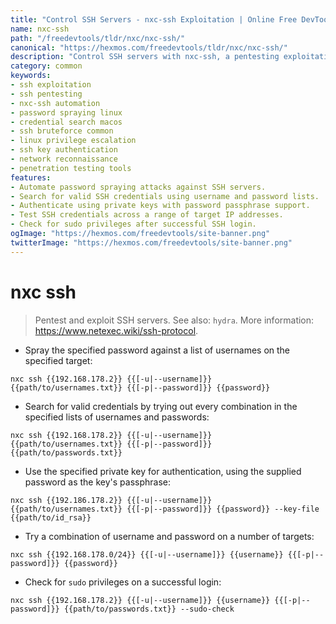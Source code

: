 ```yaml
---
title: "Control SSH Servers - nxc-ssh Exploitation | Online Free DevTools by Hexmos"
name: nxc-ssh
path: "/freedevtools/tldr/nxc/nxc-ssh/"
canonical: "https://hexmos.com/freedevtools/tldr/nxc/nxc-ssh/"
description: "Control SSH servers with nxc-ssh, a pentesting exploitation tool. Automate password spraying, credential searching, and privilege escalation. Free online tool, no registration required."
category: common
keywords:
- ssh exploitation
- ssh pentesting
- nxc-ssh automation
- password spraying linux
- credential search macos
- ssh bruteforce common
- linux privilege escalation
- ssh key authentication
- network reconnaissance
- penetration testing tools
features:
- Automate password spraying attacks against SSH servers.
- Search for valid SSH credentials using username and password lists.
- Authenticate using private keys with password passphrase support.
- Test SSH credentials across a range of target IP addresses.
- Check for sudo privileges after successful SSH login.
ogImage: "https://hexmos.com/freedevtools/site-banner.png"
twitterImage: "https://hexmos.com/freedevtools/site-banner.png"
---
```


# nxc ssh

> Pentest and exploit SSH servers.
> See also: `hydra`.
> More information: <https://www.netexec.wiki/ssh-protocol>.

- Spray the specified password against a list of usernames on the specified target:

`nxc ssh {{192.168.178.2}} {{[-u|--username]}} {{path/to/usernames.txt}} {{[-p|--password]}} {{password}}`

- Search for valid credentials by trying out every combination in the specified lists of usernames and passwords:

`nxc ssh {{192.168.178.2}} {{[-u|--username]}} {{path/to/usernames.txt}} {{[-p|--password]}} {{path/to/passwords.txt}}`

- Use the specified private key for authentication, using the supplied password as the key's passphrase:

`nxc ssh {{192.186.178.2}} {{[-u|--username]}} {{path/to/usernames.txt}} {{[-p|--password]}} {{password}} --key-file {{path/to/id_rsa}}`

- Try a combination of username and password on a number of targets:

`nxc ssh {{192.168.178.0/24}} {{[-u|--username]}} {{username}} {{[-p|--password]}} {{password}}`

- Check for `sudo` privileges on a successful login:

`nxc ssh {{192.168.178.2}} {{[-u|--username]}} {{username}} {{[-p|--password]}} {{path/to/passwords.txt}} --sudo-check`
